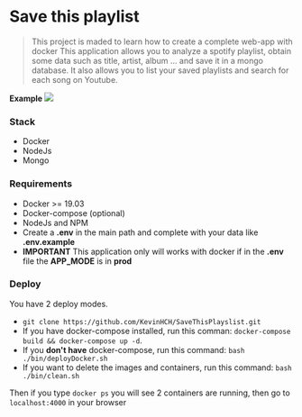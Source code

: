# Save this playlist
> This project is maded to learn how to create a complete web-app with docker
> This application allows you to analyze a spotify playlist, obtain some data such as title, artist, album ... and save it in a mongo database.
It also allows you to list your saved playlists and search for each song on Youtube.
  
 **Example**
 ![](demo/demo.gif)
  
### Stack
  - Docker
  - NodeJs
  - Mongo
### Requirements
- Docker >= 19.03
- Docker-compose (optional)
- NodeJs and NPM
- Create a **.env** in the main path and complete with your data like **.env.example**
- **IMPORTANT** This application only will works with docker if in the **.env** file the **APP_MODE** is in **prod**

### Deploy
You have 2 deploy modes.
- `git clone https://github.com/KevinHCH/SaveThisPlayslist.git`
- If you have docker-compose installed, run this comman: `docker-compose build && docker-compose up -d`.
- If you **don't have** docker-compose, run this command: `bash ./bin/deployDocker.sh`
- If you want to delete the images and containers, run this command: `bash ./bin/clean.sh`

Then if you type `docker ps` you will see 2 containers are running, then go to `localhost:4000` in your browser
